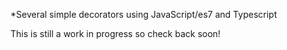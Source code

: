 *Several simple decorators using JavaScript/es7 and Typescript

This is still a work in progress so check back soon!
